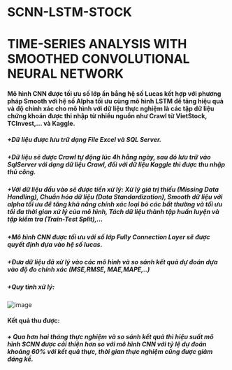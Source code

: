 # SCNN-LSTM-STOCK
# TIME-SERIES ANALYSIS WITH SMOOTHED CONVOLUTIONAL NEURAL NETWORK
#### Mô hình CNN được tối ưu số lớp ẩn bẳng hệ số Lucas kết hợp với phương pháp Smooth với hệ số Alpha tối ưu cùng mô hình LSTM để tăng hiệu quả và độ chính xác cho mô hình với dữ liệu thực nghiệm là các tập dữ liệu chứng khoán được thi nhập từ nhiều nguồn như Crawl từ VietStock, TCInvest,... và Kaggle.
##### +Dữ liệu được lưu trữ dạng File Excel và SQL Server.
##### +Dữ liệu sẽ được Crawl tự động lúc 4h hằng ngày, sau đó lưu trữ vào SqlServer với dạng dữ liệu Crawl, đối với dữ liệu Kaggle thì được thu nhập thủ công.
##### +Với dữ liệu đầu vào sẽ được tiền xử lý: Xử lý giá trị thiếu (Missing Data Handling), Chuẩn hóa dữ liệu (Data Standardization), Smooth dữ liệu với alpha tối ưu để tăng khả năng chính xác loại bỏ các bất thường và tối ưu tối đa thời gian xử lý của mô hình, Tách dữ liệu thành tập huấn luyện và tập kiểm tra (Train-Test Split),...
##### +Mô hình CNN được tối ưu với số lớp Fully Connection Layer sẽ được quyết định dựa vào hệ số lucas.
##### +Đưa dữ liệu đã xử lý vào các mô hình và so sánh kết quả dự đoán dựa vào độ đo chính xác (MSE,RMSE, MAE,MAPE,..)
##### +Quy tình xử lý:
![image](https://github.com/doankhoa126/SCNN-LSTM-STOCK/assets/78411279/2a15385c-4ef0-468c-bb4e-86b2993834af)
#### Kết quả thu được:
##### + Qua hơn hai tháng thực nghiệm và so sánh kết quả thì hiệu suất mô hình SCNN được cải thiện hơn so với mô hình CNN với tỷ lệ dự đoán khoảng 60% với kết quả thực, thời gian thực nghiệm cũng được giảm đáng kể. 
